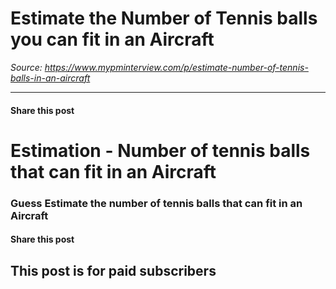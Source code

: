 # Estimate the Number of Tennis balls you can fit in an Aircraft

*Source: https://www.mypminterview.com/p/estimate-number-of-tennis-balls-in-an-aircraft*

---

#### Share this post

# Estimation - Number of tennis balls that can fit in an Aircraft

### Guess Estimate the number of tennis balls that can fit in an Aircraft

#### Share this post

## This post is for paid subscribers

